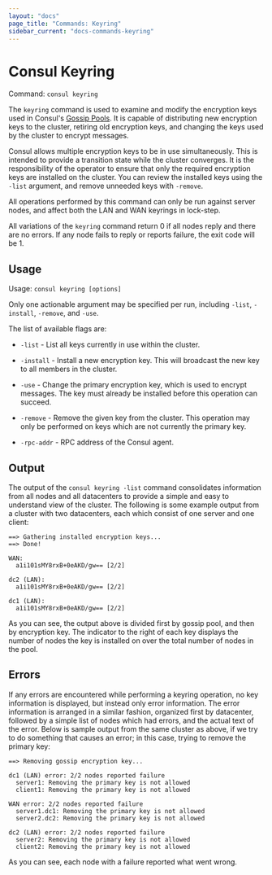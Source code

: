 ```yaml
---
layout: "docs"
page_title: "Commands: Keyring"
sidebar_current: "docs-commands-keyring"
---
```


# Consul Keyring

Command: `consul keyring`

The `keyring` command is used to examine and modify the encryption keys used in
Consul's [Gossip Pools](/docs/internals/gossip.html). It is capable of
distributing new encryption keys to the cluster, retiring old encryption keys,
and changing the keys used by the cluster to encrypt messages.

Consul allows multiple encryption keys to be in use simultaneously. This is
intended to provide a transition state while the cluster converges. It is the
responsibility of the operator to ensure that only the required encryption keys
are installed on the cluster. You can review the installed keys using the
`-list` argument, and remove unneeded keys with `-remove`.

All operations performed by this command can only be run against server nodes,
and affect both the LAN and WAN keyrings in lock-step.

All variations of the `keyring` command return 0 if all nodes reply and there
are no errors. If any node fails to reply or reports failure, the exit code
will be 1.

## Usage

Usage: `consul keyring [options]`

Only one actionable argument may be specified per run, including `-list`,
`-install`, `-remove`, and `-use`.

The list of available flags are:

* `-list` - List all keys currently in use within the cluster.

* `-install` - Install a new encryption key. This will broadcast the new key to
  all members in the cluster.

* `-use` - Change the primary encryption key, which is used to encrypt messages.
  The key must already be installed before this operation can succeed.

* `-remove` - Remove the given key from the cluster. This operation may only be
  performed on keys which are not currently the primary key.

* `-rpc-addr` - RPC address of the Consul agent.

## Output

The output of the `consul keyring -list` command consolidates information from
all nodes and all datacenters to provide a simple and easy to understand view of
the cluster. The following is some example output from a cluster with two
datacenters, each which consist of one server and one client:

```
==> Gathering installed encryption keys...
==> Done!

WAN:
  a1i101sMY8rxB+0eAKD/gw== [2/2]

dc2 (LAN):
  a1i101sMY8rxB+0eAKD/gw== [2/2]

dc1 (LAN):
  a1i101sMY8rxB+0eAKD/gw== [2/2]
```

As you can see, the output above is divided first by gossip pool, and then by
encryption key. The indicator to the right of each key displays the number of
nodes the key is installed on over the total number of nodes in the pool.

## Errors

If any errors are encountered while performing a keyring operation, no key
information is displayed, but instead only error information. The error
information is arranged in a similar fashion, organized first by datacenter,
followed by a simple list of nodes which had errors, and the actual text of the
error. Below is sample output from the same cluster as above, if we try to do
something that causes an error; in this case, trying to remove the primary key:

```
==> Removing gossip encryption key...

dc1 (LAN) error: 2/2 nodes reported failure
  server1: Removing the primary key is not allowed
  client1: Removing the primary key is not allowed

WAN error: 2/2 nodes reported failure
  server1.dc1: Removing the primary key is not allowed
  server2.dc2: Removing the primary key is not allowed

dc2 (LAN) error: 2/2 nodes reported failure
  server2: Removing the primary key is not allowed
  client2: Removing the primary key is not allowed
```

As you can see, each node with a failure reported what went wrong.
